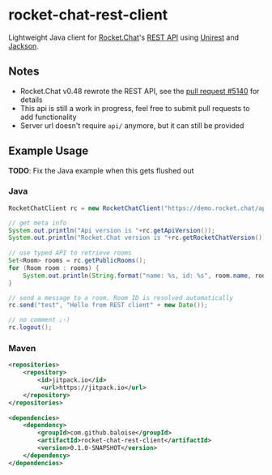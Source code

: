 # rocket-chat-rest-client
Lightweight Java client for [Rocket.Chat](https://rocket.chat/)'s [REST API](https://rocket.chat/docs/developer-guides/rest-api) using [Unirest](http://unirest.io/java.html) and [Jackson](https://github.com/FasterXML/jackson-databind).

## Notes
* Rocket.Chat v0.48 rewrote the REST API, see the [pull request #5140](https://github.com/RocketChat/Rocket.Chat/pull/5140) for details
* This api is still a work in progress, feel free to submit pull requests to add functionality
* Server url doesn't require `api/` anymore, but it can still be provided

## Example Usage
**TODO**: Fix the Java example when this gets flushed out

### Java
```java
RocketChatClient rc = new RocketChatClient("https://demo.rocket.chat/api/", "<user>", "<password>");

// get meta info
System.out.println("Api version is "+rc.getApiVersion());
System.out.println("Rocket.Chat version is "+rc.getRocketChatVersion());
		
// use typed API to retrieve rooms		
Set<Room> rooms = rc.getPublicRooms();
for (Room room : rooms) {
	System.out.println(String.format("name: %s, id: %s", room.name, room._id));
}

// send a message to a room. Room ID is resolved automatically		
rc.send("test", "Hello from REST client" + new Date());

// no comment ;-)
rc.logout();
```

### Maven
```xml
<repositories>
	<repository>
		<id>jitpack.io</id>
		 <url>https://jitpack.io</url>
	</repository>
</repositories>
	
<dependencies>
	<dependency>
		<groupId>com.github.baloise</groupId>
		<artifactId>rocket-chat-rest-client</artifactId>
		<version>0.1.0-SNAPSHOT</version>
	</dependency>
</dependencies>
```
